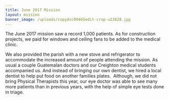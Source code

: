 ```yaml
---
title: June 2017 Mission
layout: mission
banner_image: /uploads/copydsc09465edit-crop-u23628.jpg
---
```


The June 2017 mission saw a record 1,000 patients. As for construction projects, we paid for windows and ceiling fans to be added to the medical clinic.

We also provided the parish with a new stove and refrigerator to accommodate the increased amount of people attending the mission. As usual a couple Guatemalan doctors and our Creighton medical students accompanied us. And instead of bringing our own dentist, we hired a local dentist to help put food on another families plates.  Although, we did not bring Physical Therapists this year, our eye doctor was able to see many more patients than in previous years, with the help of simple eye tests done in triage.